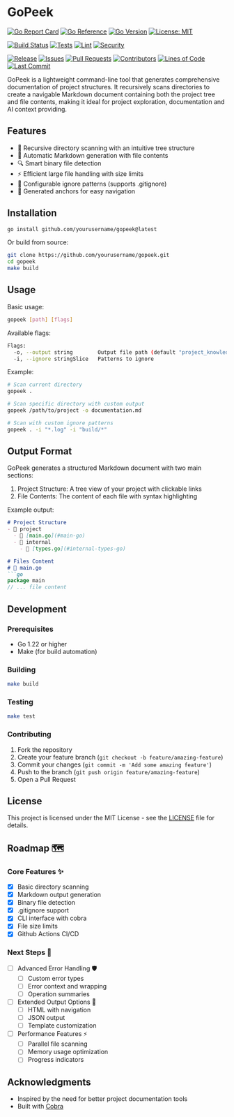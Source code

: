 # GoPeek

[![Go Report Card](https://goreportcard.com/badge/github.com/nouuu/gopeek)](https://goreportcard.com/report/github.com/nouuu/gopeek)
[![Go Reference](https://pkg.go.dev/badge/github.com/nouuu/gopeek.svg)](https://pkg.go.dev/github.com/nouuu/gopeek)
[![Go Version](https://img.shields.io/github/go-mod/go-version/nouuu/gopeek)](https://golang.org/doc/devel/release.html)
[![License: MIT](https://img.shields.io/badge/License-MIT-yellow.svg)](https://opensource.org/licenses/MIT)

[![Build Status](https://github.com/nouuu/gopeek/workflows/build/badge.svg)](https://github.com/nouuu/gopeek/actions?query=workflow%3Abuild)
[![Tests](https://github.com/nouuu/gopeek/workflows/tests/badge.svg)](https://github.com/nouuu/gopeek/actions?query=workflow%3Atests)
[![Lint](https://github.com/nouuu/gopeek/workflows/lint/badge.svg)](https://github.com/nouuu/gopeek/actions?query=workflow%3Alint)
[![Security](https://github.com/nouuu/gopeek/workflows/security/badge.svg)](https://github.com/nouuu/gopeek/actions?query=workflow%3Asecurity)


[![Release](https://img.shields.io/github/v/release/nouuu/gopeek)](https://github.com/nouuu/gopeek/releases)
[![Issues](https://img.shields.io/github/issues/nouuu/gopeek)](https://github.com/nouuu/gopeek/issues)
[![Pull Requests](https://img.shields.io/github/issues-pr/nouuu/gopeek)](https://github.com/nouuu/gopeek/pulls)
[![Contributors](https://img.shields.io/github/contributors/nouuu/gopeek)](https://github.com/nouuu/gopeek/graphs/contributors)
[![Lines of Code](https://tokei.rs/b1/github/nouuu/gopeek)](https://github.com/nouuu/gopeek)
[![Last Commit](https://img.shields.io/github/last-commit/nouuu/gopeek)](https://github.com/nouuu/gopeek/commits/main)

GoPeek is a lightweight command-line tool that generates comprehensive documentation of project structures. It recursively scans directories to create a navigable Markdown document containing both the project tree and file contents, making it ideal for project exploration, documentation and AI context providing.
## Features

- 🌳 Recursive directory scanning with an intuitive tree structure
- 📝 Automatic Markdown generation with file contents
- 🔍 Smart binary file detection
- ⚡ Efficient large file handling with size limits
- 🎯 Configurable ignore patterns (supports .gitignore)
- 🔗 Generated anchors for easy navigation

## Installation

```bash
go install github.com/yourusername/gopeek@latest
```

Or build from source:

```bash
git clone https://github.com/yourusername/gopeek.git
cd gopeek
make build
```

## Usage

Basic usage:
```bash
gopeek [path] [flags]
```

Available flags:
```bash
Flags:
  -o, --output string        Output file path (default "project_knowledge.md")
  -i, --ignore stringSlice   Patterns to ignore
```

Example:
```bash
# Scan current directory
gopeek .

# Scan specific directory with custom output
gopeek /path/to/project -o documentation.md

# Scan with custom ignore patterns
gopeek . -i "*.log" -i "build/*"
```

## Output Format

GoPeek generates a structured Markdown document with two main sections:

1. Project Structure: A tree view of your project with clickable links
2. File Contents: The content of each file with syntax highlighting

Example output:
```markdown
# Project Structure
- 📁 project
  - 📄 [main.go](#main-go)
  - 📁 internal
    - 📄 [types.go](#internal-types-go)

# Files Content
# 📄 main.go
```go
package main
// ... file content
```

## Development

### Prerequisites

- Go 1.22 or higher
- Make (for build automation)

### Building

```bash
make build
```

### Testing

```bash
make test
```

### Contributing

1. Fork the repository
2. Create your feature branch (`git checkout -b feature/amazing-feature`)
3. Commit your changes (`git commit -m 'Add some amazing feature'`)
4. Push to the branch (`git push origin feature/amazing-feature`)
5. Open a Pull Request

## License

This project is licensed under the MIT License - see the [LICENSE](LICENSE) file for details.

## Roadmap 🗺️

### Core Features ✨

- [x] Basic directory scanning
- [x] Markdown output generation
- [x] Binary file detection
- [x] .gitignore support
- [x] CLI interface with cobra
- [x] File size limits
- [x] Github Actions CI/CD

### Next Steps 🚀

- [ ] Advanced Error Handling 🛡️
    - [ ] Custom error types
    - [ ] Error context and wrapping
    - [ ] Operation summaries
- [ ] Extended Output Options 📝
    - [ ] HTML with navigation
    - [ ] JSON output
    - [ ] Template customization
- [ ] Performance Features ⚡
    - [ ] Parallel file scanning
    - [ ] Memory usage optimization
    - [ ] Progress indicators

## Acknowledgments

- Inspired by the need for better project documentation tools
- Built with [Cobra](https://github.com/spf13/cobra)
